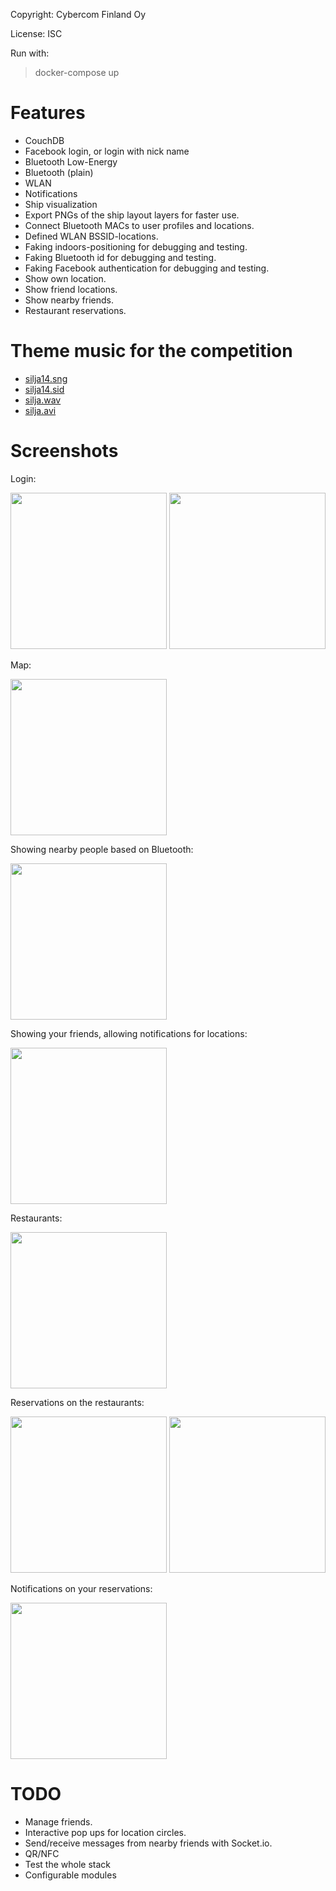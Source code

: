 Copyright: Cybercom Finland Oy

License: ISC

Run with:
> docker-compose up

Features
========

- CouchDB
- Facebook login, or login with nick name
- Bluetooth Low-Energy
- Bluetooth (plain)
- WLAN
- Notifications
- Ship visualization
- Export PNGs of the ship layout layers for faster use.
- Connect Bluetooth MACs to user profiles and locations.
- Defined WLAN BSSID-locations.
- Faking indoors-positioning for debugging and testing.
- Faking Bluetooth id for debugging and testing.
- Faking Facebook authentication for debugging and testing.
- Show own location.
- Show friend locations.
- Show nearby friends.
- Restaurant reservations.

Theme music for the competition
===============================

- [silja14.sng](media/silja14.sng)
- [silja14.sid](media/silja14.sid)
- [silja.wav](media/silja.wav)
- [silja.avi](media/silja.avi)

Screenshots
===========

Login:

<img src="media/login1.png" width="250"/>
<img src="media/login2.png" width="250"/>

Map:

<img src="media/map.png" width="250"/>

Showing nearby people based on Bluetooth:

<img src="media/nearby.png" width="250"/>

Showing your friends, allowing notifications for locations:

<img src="media/friends.png" width="250"/>

Restaurants:

<img src="media/restaurants.png" width="250"/>

Reservations on the restaurants:

<img src="media/reservations.png" width="250"/>
<img src="media/reservations2.png" width="250"/>

Notifications on your reservations:

<img src="media/notification.png" width="250"/>

TODO
====

- Manage friends.
- Interactive pop ups for location circles.
- Send/receive messages from nearby friends with Socket.io.
- QR/NFC
- Test the whole stack
- Configurable modules
